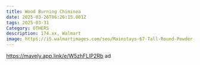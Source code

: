 ```yaml
---
title: Wood Burning Chiminea
date: 2025-03-26T06:26:15.001Z
tags: 2025-03-31
Category: OTHERS
description: 174.xx, Walmart
image: https://i5.walmartimages.com/seo/Mainstays-67-Tall-Round-Powder-Coated-Black-Finish-Steel-Wood-Burning-Chiminea_731d36aa-fe41-421d-98ba-93d7375feeb9.fdaae63f3d124137aa0a14655b956e8b.jpeg?odnHeight=2000&odnWidth=2000&odnBg=FFFFFF
---
```

https://mavely.app.link/e/W5zhFLlP2Rb   ad